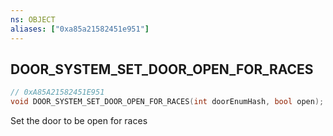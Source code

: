```yaml
---
ns: OBJECT
aliases: ["0xa85a21582451e951"]
---
```

## DOOR_SYSTEM_SET_DOOR_OPEN_FOR_RACES

```c
// 0xA85A21582451E951
void DOOR_SYSTEM_SET_DOOR_OPEN_FOR_RACES(int doorEnumHash, bool open);
```

Set the door to be open for races

